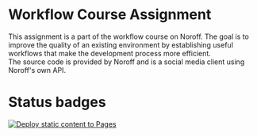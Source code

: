 # Workflow Course Assignment
This assignment is a part of the workflow course on Noroff. The goal is to improve the quality of an existing environment by establishing useful workflows that make the development process more efficient.  
The source code is provided by Noroff and is a social media client using Noroff's own API. 

# Status badges
[![Deploy static content to Pages](https://github.com/May-Tove/workflow-ca/actions/workflows/static.yml/badge.svg)](https://github.com/May-Tove/workflow-ca/actions/workflows/static.yml)
